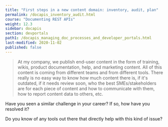 ```yaml
---
title: "First steps in a new content domain: inventory, audit, plan"
permalink: /docapis_inventory_audit.html
course: "Documenting REST APIs"
weight: 12.3
sidebar: docapis
section: devportals
path1: /docapis_managing_doc_processes_and_developer_portals.html
last-modified: 2020-11-02
published: false
---
```




> At my company, we publish end-user content in the form of training, wikis, product documentation, help, and marketing content. All of this content is coming from different teams and from different tools. There really is no easy way to know how much content there is, if it's outdated, if it needs review soon, who the best SMEs/stakeholders are for each piece of content and how to communicate with them, how to report content data to others, etc.

Have you seen a similar challenge in your career? If so, how have you resolved it?

Do you know of any tools out there that directly help with this kind of issue?
